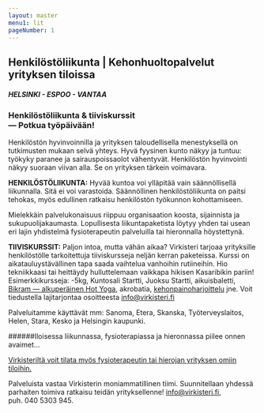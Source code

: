 ```yaml
---
layout: master
menu1: lit
pageNumber: 1
---
```


## Henkilöstöliikunta | Kehonhuoltopalvelut yrityksen tiloissa

##### HELSINKI - ESPOO - VANTAA

### Henkilöstöliikunta & tiiviskurssit<br>&mdash; Potkua työpäivään!
Henkilöstön hyvinvoinnilla ja yrityksen taloudellisella menestyksellä on tutkimusten mukaan selvä yhteys. Hyvä fyysinen kunto näkyy ja tuntuu: työkyky paranee ja sairauspoissaolot vähentyvät. Henkilöstön hyvinvointi näkyy suoraan viivan alla. Se on yrityksen tärkein voimavara.

**HENKILÖSTÖLIIKUNTA:** Hyvää kuntoa voi ylläpitää vain säännöllisellä liikunnalla. Sitä ei voi varastoida. Säännöllinen henkilöstöliikunta on paitsi tehokas, myös edullinen ratkaisu henkilöstön työkunnon kohottamiseen.

Mielekkäin palvelukonaisuus riippuu organisaation koosta, sijainnista ja sukupuolijakaumasta. Lopullisesta liikuntapaketista löytyy yhden tai usean eri lajin yhdistelmä fysioterapeutin palveluilla tai hieronnalla höystettynä. 

**TIIVISKURSSIT:** Paljon intoa, mutta vähän aikaa? Virkisteri tarjoaa yrityksille henkilöstölle tarkoitettuja tiiviskursseja neljän kerran paketeissa. Kurssi on aikatauluystävällinen tapa saada vaihtelua vanhoihin rutiineihin. Hio tekniikkaasi tai heittäydy hulluttelemaan vaikkapa hikisen Kasaribikin pariin! Esimerkkikursseja: -5kg, Kuntosali Startti, Juoksu Startti, aikuisbaletti, [Bikram &mdash; alkuperäinen Hot Yoga](http://lifted.fi/2015/02/22/suorituskykya-tasapainoa-ja-hyvaa-oloa-bikram-joogasta/), akrobatia, [kehonpainoharjoittelu](https://vimeo.com/94644936/) jne. Voit tiedustella lajitarjontaa osoitteesta  [info@virkisteri.fi](mailto:info@virkisteri.fi)

Palveluitamme käyttävät mm:
Sanoma, Etera, Skanska,
Työterveyslaitos, Helen, Stara, Kesko ja Helsingin kaupunki.

######Iloisessa liikunnassa, fysioterapiassa ja hieronnassa piilee onnen avaimet...

[Virkisteriltä voit tilata myös fysioterapeutin tai hierojan yrityksen omiin tiloihin.](fysioterapia.html)

Palveluista vastaa Virkisterin moniammatillinen tiimi. Suunnitellaan yhdessä parhaiten toimiva ratkaisu teidän yrityksellenne! [info@virkisteri.fi](mailto:info@virkisteri.fi),<br>puh. 040 5303 945.
